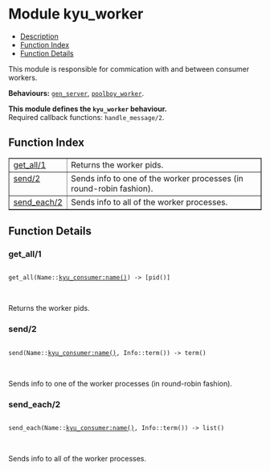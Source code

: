 

# Module kyu_worker #
* [Description](#description)
* [Function Index](#index)
* [Function Details](#functions)

This module is responsible for commication
with and between consumer workers.

__Behaviours:__ [`gen_server`](gen_server.md), [`poolboy_worker`](poolboy_worker.md).

__This module defines the `kyu_worker` behaviour.__<br /> Required callback functions: `handle_message/2`.

<a name="index"></a>

## Function Index ##


<table width="100%" border="1" cellspacing="0" cellpadding="2" summary="function index"><tr><td valign="top"><a href="#get_all-1">get_all/1</a></td><td>Returns the worker pids.</td></tr><tr><td valign="top"><a href="#send-2">send/2</a></td><td>Sends info to one of the worker processes (in round-robin fashion).</td></tr><tr><td valign="top"><a href="#send_each-2">send_each/2</a></td><td>Sends info to all of the worker processes.</td></tr></table>


<a name="functions"></a>

## Function Details ##

<a name="get_all-1"></a>

### get_all/1 ###

<pre><code>
get_all(Name::<a href="kyu_consumer.md#type-name">kyu_consumer:name()</a>) -&gt; [pid()]
</code></pre>
<br />

Returns the worker pids.

<a name="send-2"></a>

### send/2 ###

<pre><code>
send(Name::<a href="kyu_consumer.md#type-name">kyu_consumer:name()</a>, Info::term()) -&gt; term()
</code></pre>
<br />

Sends info to one of the worker processes (in round-robin fashion).

<a name="send_each-2"></a>

### send_each/2 ###

<pre><code>
send_each(Name::<a href="kyu_consumer.md#type-name">kyu_consumer:name()</a>, Info::term()) -&gt; list()
</code></pre>
<br />

Sends info to all of the worker processes.

